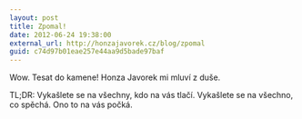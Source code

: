 ```yaml
---
layout: post
title: Zpomal!
date: 2012-06-24 19:38:00
external_url: http://honzajavorek.cz/blog/zpomal
guid: c74d97b01eae257e44aa9d5bade97baf
---
```


Wow. Tesat do kamene! Honza Javorek mi mluví z duše.

TL;DR: Vykašlete se na všechny, kdo na vás tlačí. Vykašlete se na všechno, co spěchá. Ono to na vás počká.
